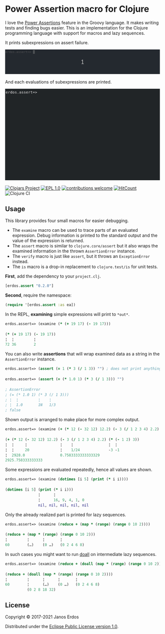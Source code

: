 # Power Assertion macro for Clojure

I love the [Power Assertions](http://groovy-lang.org/testing.html#_power_assertions) feature in the Groovy language. It makes writing tests and finding bugs easier. This is an implementation for the Clojure programming language with support for macros and lazy sequences.

It prints subexpressions on assert failure.

<img src="docs/animation-1.gif"/>

And each evaluations of subexpressions are printed.

<img src="docs/animation-3.gif"/>

[![Clojars Project](https://img.shields.io/clojars/v/io.github.erdos/erdos.assert.svg)](https://clojars.org/io.github.erdos/erdos.assert)
[![EPL 1.0](https://img.shields.io/badge/License-EPL%201.0-red.svg)](https://www.eclipse.org/legal/epl-1.0/)
[![contributions welcome](https://img.shields.io/badge/contributions-welcome-brightgreen.svg?style=flat)](https://github.com/erdos/erdos.assert/issues)
[![HitCount](http://hits.dwyl.io/erdos/erdos.assert.svg)](http://hits.dwyl.io/erdos/erdos.assert)
![Clojure CI](https://github.com/erdos/erdos.assert/workflows/Clojure%20CI/badge.svg)

## Usage

This library provides four small macros for easier debugging.
 - The `examine` macro can be used to trace parts of an evaluated expression. Debug information is printed to the standard output and the value of the expression is returned.
 - The `assert` macro is similar to `clojure.core/assert` but it also wraps the examined information in the thrown `AssertionError` instance.
 - The `verify` macro is just like `assert`, but it throws an `ExceptionError` instead.
 - The `is` macro is a drop-in replacement to `clojure.test/is` for unit tests.

**First**, add the dependency to your `project.clj`.

```clojure
[erdos.assert "0.2.0"]
```

**Second**, require the namespace:

```clojure
(require '[erdos.assert :as ea])
```


In the REPL, **examining** simple expressions will print to `*out*`.

```clojure
erdos.assert=> (examine (* (+ 19 17) (- 19 17)))

(* (+ 19 17) (- 19 17))
¦  ¦         ¦
72 36        2
```


You can also write **assertions** that will wrap examined data as a string in the `AssertionError` instance.

```clojure
erdos.assert=> (assert (= 1 (* 3 (/ 1 3)) "") ; does not print anything

erdos.assert=> (assert (= (* 1.0 1) (* 3 (/ 1 3))) "")

; AssertionError
; (= (* 1.0 1) (* 3 (/ 1 3)))
; ¦  ¦         ¦    ¦
; ¦  1.0       1N   1/3
; false
```


Shown output is arranged to make place for more complex output.

```clojure
erdos.assert=> (examine (+ (* 12 (- 32 12) 12.2) (- 3 (/ 1 2 3 4) 2.2) (* (- 1 2) 3)))

(+ (* 12 (- 32 12) 12.2) (- 3 (/ 1 2 3 4) 2.2) (* (- 1 2) 3))
¦  ¦     ¦               ¦    ¦                ¦  ¦
¦  ¦     20              ¦    1/24             -3 -1
¦  2928.0                0.7583333333333329
2925.758333333333
```


Some expressions are evaluated repeatedly, hence all values are shown.

```clojure
erdos.assert=> (examine (dotimes [i 5] (print (* i i))))

(dotimes [i 5] (print (* i i)))
               ¦      ¦
               ¦      16, 9, 4, 1, 0
               nil, nil, nil, nil, nil
```

Only the already realized part is printed for lazy sequences.

```clojure
erdos.assert=> (examine (reduce + (map * (range) (range 0 10 2))))

(reduce + (map * (range) (range 0 10 2)))
¦         ¦      ¦       ¦
60        (…)    (0 …)   (0 2 4 6 8) 
```

In such cases you might want to run [doall](https://clojuredocs.org/clojure.core/doall) on intermediate lazy sequences.

```clojure
erdos.assert=> (examine (reduce + (doall (map * (range) (range 0 10 2)))))

(reduce + (doall (map * (range) (range 0 10 2))))
¦         ¦      ¦      ¦       ¦
60        ¦      (…)    (0 …)   (0 2 4 6 8) 
          (0 2 8 18 32) 
```

## License

Copyright © 2017-2021 Janos Erdos

Distributed under the [Eclipse Public License version 1.0](https://www.eclipse.org/legal/epl-1.0/).
